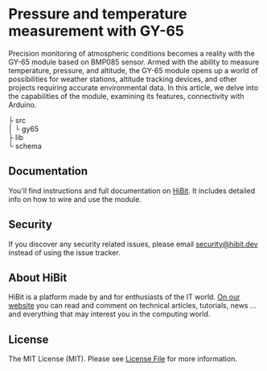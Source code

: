# Pressure and temperature measurement with GY-65
Precision monitoring of atmospheric conditions becomes a reality with the GY-65 module based on BMP085 sensor. Armed with the ability to measure temperature, pressure, and altitude, the GY-65 module opens up a world of possibilities for weather stations, altitude tracking devices, and other projects requiring accurate environmental data. In this article, we delve into the capabilities of the module, examining its features, connectivity with Arduino.  

├ src  
│  └ gy65  
├ lib  
└ schema  

## Documentation
You'll find instructions and full documentation on [HiBit](https://www.hibit.dev/posts/106/pressure-and-temperature-measurement-with-gy-65). It includes detailed info on how to wire and use the module.

## Security
If you discover any security related issues, please email security@hibit.dev instead of using the issue tracker.

## About HiBit
HiBit is a platform made by and for enthusiasts of the IT world. [On our website](https://www.hibit.dev) you can read and comment on technical articles, tutorials, news ... and everything that may interest you in the computing world.

## License
The MIT License (MIT). Please see [License File](LICENSE) for more information.
